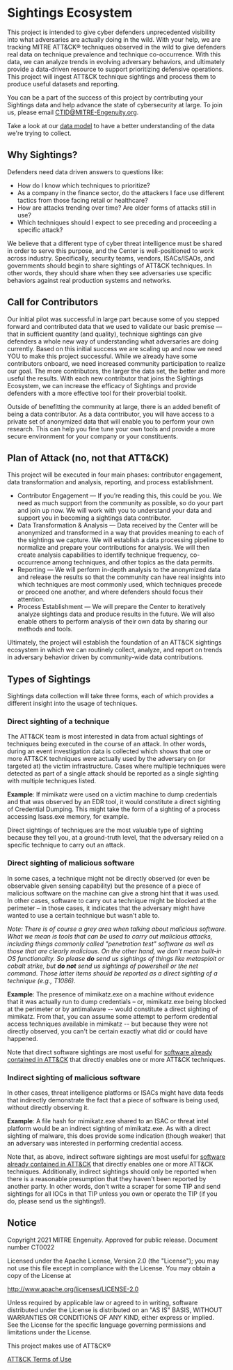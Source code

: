 # Sightings Ecosystem

This project is intended to give cyber defenders unprecedented visibility into what adversaries are actually doing in the wild. With your help, we are tracking MITRE ATT&CK® techniques observed in the wild to give defenders real data on technique prevalence and technique co-occurrence. With this data, we can analyze trends in evolving adversary behaviors, and ultimately provide a data-driven resource to support prioritizing defensive operations. This project will ingest ATT&CK technique sightings and process them to produce useful datasets and reporting. 

You can be a part of the success of this project by contributing your Sightings data and help advance the state of cybersecurity at large. To join us, please email CTID@MITRE-Engenuity.org. 

Take a look at our [data model](./dataModel.md) to have a better understanding of the data we're trying to collect. 

## Why Sightings?
Defenders need data driven answers to questions like:
- How do I know which techniques to prioritize?
- As a company in the finance sector, do the attackers I face use different tactics from those facing retail or healthcare?
- How are attacks trending over time? Are older forms of attacks still in use?
- Which techniques should I expect to see preceding and proceeding a specific attack?


We believe that a different type of cyber threat intelligence must be shared in order to serve this purpose, and the Center is well-positioned to work across industry. Specifically, security teams, vendors, ISACs/ISAOs, and governments should begin to share sightings of ATT&CK techniques. In other words, they should share when they see adversaries use specific behaviors against real production systems and networks.

## Call for Contributors
Our initial pilot was successful in large part because some of you stepped forward and contributed data that we used to validate our basic premise — that in sufficient quantity (and quality), technique sightings can give defenders a whole new way of understanding what adversaries are doing currently. Based on this initial success we are scaling up and now we need YOU to make this project successful. While we already have some contributors onboard, we need increased community participation to realize our goal. The more contributors, the larger the data set, the better and more useful the results. With each new contributor that joins the Sightings Ecosystem, we can increase the efficacy of Sightings and provide defenders with a more effective tool for their proverbial toolkit.

Outside of benefitting the community at large, there is an added benefit of being a data contributor. As a data contributor, you will have access to a private set of anonymized data that will enable you to perform your own research. This can help you fine tune your own tools and provide a more secure environment for your company or your constituents.

## Plan of Attack (no, not that ATT&CK)
This project will be executed in four main phases: contributor engagement, data transformation and analysis, reporting, and process establishment.

- Contributor Engagement — If you’re reading this, this could be you. We need as much support from the community as possible, so do your part and join up now. We will work with you to understand your data and support you in becoming a sightings data contributor.
- Data Transformation & Analysis — Data received by the Center will be anonymized and transformed in a way that provides meaning to each of the sightings we capture. We will establish a data processing pipeline to normalize and prepare your contributions for analysis. We will then create analysis capabilities to identify technique frequency, co-occurrence among techniques, and other topics as the data permits.
- Reporting — We will perform in-depth analysis to the anonymized data and release the results so that the community can have real insights into which techniques are most commonly used, which techniques precede or proceed one another, and where defenders should focus their attention.
- Process Establishment — We will prepare the Center to iteratively analyze sightings data and produce results in the future. We will also enable others to perform analysis of their own data by sharing our methods and tools.

Ultimately, the project will establish the foundation of an ATT&CK sightings ecosystem in which we can routinely collect, analyze, and report on trends in adversary behavior driven by community-wide data contributions.

## Types of Sightings

Sightings data collection will take three forms, each of which provides a different insight into the usage of techniques.

### Direct sighting of a technique

The ATT&CK team is most interested in data from actual sightings of techniques being executed in the course of an attack. In other words, during an event investigation data is collected which shows that one or more ATT&CK techniques were actually used by the adversary on (or targeted at) the victim infrastructure. Cases where multiple techniques were detected as part of a single attack should be reported as a single sighting with multiple techniques listed.

**Example**: If mimikatz were used on a victim machine to dump credentials and that was observed by an EDR tool, it would constitute a direct sighting of Credential Dumping. This might take the form of a sighting of a process accessing lsass.exe memory, for example.

Direct sightings of techniques are the most valuable type of sighting because they tell you, at a ground-truth level, that the adversary relied on a specific technique to carry out an attack.

### Direct sighting of malicious software

In some cases, a technique might not be directly observed (or even be observable given sensing capability) but the presence of a piece of malicious software on the machine can give a strong hint that it was used. In other cases, software to carry out a technique might be blocked at the perimeter – in those cases, it indicates that the adversary might have wanted to use a certain technique but wasn't able to.

*Note: There is of course a grey area when talking about malicious software. What we mean is tools that can be used to carry out malicious attacks, including things commonly called "penetration test" software as well as those that are clearly malicious. On the other hand, we don't mean built-in OS functionality. So please **do** send us sightings of things like metasploit or cobalt strike, but **do not** send us sightings of powershell or the net command. Those latter items should be reported as a direct sighting of a technique (e.g., T1086).*

**Example**: The presence of mimikatz.exe on a machine without evidence that it was actually run to dump credentials – or, mimikatz.exe being blocked at the perimeter or by antimalware -- would constitute a direct sighting of mimikatz. From that, you can assume some attempt to perform credential access techniques available in mimikatz -- but because they were not directly observed, you can't be certain exactly what did or could have happened.

Note that direct software sightings are most useful for [software already contained in ATT&CK](https://attack.mitre.org/software/) that directly enables one or more ATT&CK techniques.

### Indirect sighting of malicious software

In other cases, threat intelligence platforms or ISACs might have data feeds that indirectly demonstrate the fact that a piece of software is being used, without directly observing it.

**Example**: A file hash for mimikatz.exe shared to an ISAC or threat intel platform would be an indirect sighting of mimikatz.exe. As with a direct sighting of malware, this does provide some indication (though weaker) that an adversary was interested in performing credential access.

Note that, as above, indirect software sightings are most useful for [software already contained in ATT&CK](https://attack.mitre.org/software/) that directly enables one or more ATT&CK techniques. Additionally, indirect sightings should only be reported when there is a reasonable presumption that they haven't been reported by another party. In other words, don't write a scraper for some TIP and send sightings for all IOCs in that TIP unless you own or operate the TIP (if you do, please send us the sightings!).

## Notice 

Copyright 2021 MITRE Engenuity. Approved for public release. Document number CT0022

Licensed under the Apache License, Version 2.0 (the "License"); you may not use this file except in compliance with the License. You may obtain a copy of the License at 

http://www.apache.org/licenses/LICENSE-2.0 

Unless required by applicable law or agreed to in writing, software distributed under the License is distributed on an "AS IS" BASIS, WITHOUT WARRANTIES OR CONDITIONS OF ANY KIND, either express or implied. See the License for the specific language governing permissions and limitations under the License. 

This project makes use of ATT&CK®

[ATT&CK Terms of Use](https://attack.mitre.org/resources/terms-of-use/)

